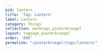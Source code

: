```yaml
---
pid: lantern
title: 'Tag: Lantern'
label: Lantern
category: Things
collection: worktags_pieterbruegel
layout: tagpage_pieterbruegel
order: '099'
permalink: "/pieterbruegel/tags/lantern/"
---
```

